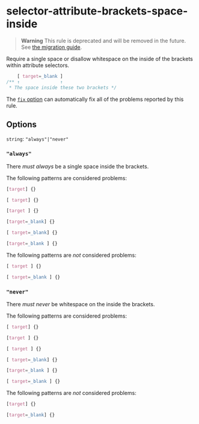 # selector-attribute-brackets-space-inside  
  
> **Warning** This rule is deprecated and will be removed in the future. See [the migration guide](../../../docs/migration-guide/to-15.md).  
  
Require a single space or disallow whitespace on the inside of the brackets within attribute selectors.  
  
<!-- prettier-ignore -->  
```css  
    [ target=_blank ]  
/** ↑               ↑  
 * The space inside these two brackets */  
```  
  
The [`fix` option](../../../docs/user-guide/options.md#fix) can automatically fix all of the problems reported by this rule.  
  
## Options  
  
`string`: `"always"|"never"`  
  
### `"always"`  
  
There _must always_ be a single space inside the brackets.  
  
The following patterns are considered problems:  
  
<!-- prettier-ignore -->  
```css  
[target] {}  
```  
  
<!-- prettier-ignore -->  
```css  
[ target] {}  
```  
  
<!-- prettier-ignore -->  
```css  
[target ] {}  
```  
  
<!-- prettier-ignore -->  
```css  
[target=_blank] {}  
```  
  
<!-- prettier-ignore -->  
```css  
[ target=_blank] {}  
```  
  
<!-- prettier-ignore -->  
```css  
[target=_blank ] {}  
```  
  
The following patterns are _not_ considered problems:  
  
<!-- prettier-ignore -->  
```css  
[ target ] {}  
```  
  
<!-- prettier-ignore -->  
```css  
[ target=_blank ] {}  
```  
  
### `"never"`  
  
There _must never_ be whitespace on the inside the brackets.  
  
The following patterns are considered problems:  
  
<!-- prettier-ignore -->  
```css  
[ target] {}  
```  
  
<!-- prettier-ignore -->  
```css  
[target ] {}  
```  
  
<!-- prettier-ignore -->  
```css  
[ target ] {}  
```  
  
<!-- prettier-ignore -->  
```css  
[ target=_blank] {}  
```  
  
<!-- prettier-ignore -->  
```css  
[target=_blank ] {}  
```  
  
<!-- prettier-ignore -->  
```css  
[ target=_blank ] {}  
```  
  
The following patterns are _not_ considered problems:  
  
<!-- prettier-ignore -->  
```css  
[target] {}  
```  
  
<!-- prettier-ignore -->  
```css  
[target=_blank] {}  
```  
